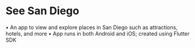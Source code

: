 # See San Diego

•	An app to view and explore places in San Diego such as attractions, hotels, and more
•	App runs in both Android and iOS; created using Flutter SDK

